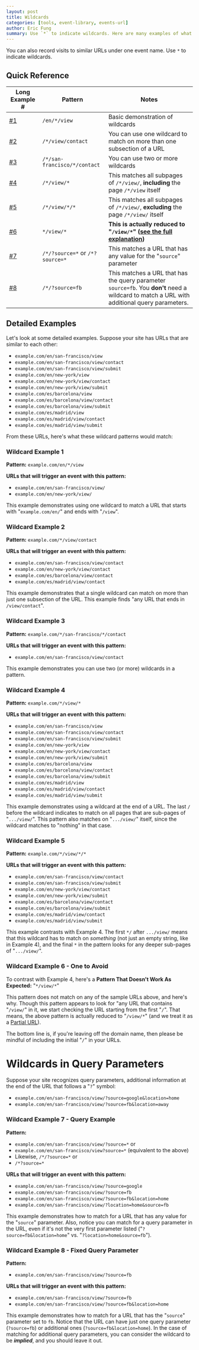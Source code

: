 ```yaml
---
layout: post
title: Wildcards
categories: [tools, event-library, events-url]
author: Eric Fung
summary: Use `*` to indicate wildcards. Here are many examples of what's possible.
---
```

You can also record visits to similar URLs under one event name. Use `*` to indicate wildcards.

## Quick Reference

Long Example #   | Pattern                  | Notes
---------------- | ------------------------ | -----
[#1][ex1] | `/en/*/view`                    | Basic demonstration of wildcards
[#2][ex2] | `/*/view/contact`               | You can use one wildcard to match on more than one subsection of a URL
[#3][ex3] | `/*/san-francisco/*/contact`    | You can use two or more wildcards
[#4][ex4] | `/*/view/*`                     | This matches all subpages of `/*/view/`, **including** the page `/*/view` itself
[#5][ex5] | `/*/view/*/*`                   | This matches all subpages of `/*/view/`, **excluding** the page `/*/view/` itself
[#6][ex6] | `*/view/*`                      | **This is actually reduced to "`/view/*`" ([see the full explanation][ex6])**
[#7][ex7] | `/*/?source=*` or `/*?source=*` | This matches a URL that has any value for the "`source`" parameter
[#8][ex8] | `/*/?source=fb`                 | This matches a URL that has the query parameter `source=fb`. You **don't** need a wildcard to match a URL with additional query parameters.


## Detailed Examples

Let's look at some detailed examples. Suppose your site has URLs that are similar to each other:

* `example.com/en/san-francisco/view`
* `example.com/en/san-francisco/view/contact`
* `example.com/en/san-francisco/view/submit`
* `example.com/en/new-york/view`
* `example.com/en/new-york/view/contact`
* `example.com/en/new-york/view/submit`
* `example.com/es/barcelona/view`
* `example.com/es/barcelona/view/contact`
* `example.com/es/barcelona/view/submit`
* `example.com/es/madrid/view`
* `example.com/es/madrid/view/contact`
* `example.com/es/madrid/view/submit`

From these URLs, here's what these wildcard patterns would match:

### Wildcard Example 1

**Pattern:** `example.com/en/*/view`

**URLs that will trigger an event with this pattern:**

* `example.com/en/san-francisco/view/`
* `example.com/en/new-york/view/`

This example demonstrates using one wildcard to match a URL that starts with "`example.com/en/`" and ends with "`/view`".

### Wildcard Example 2

**Pattern:** `example.com/*/view/contact`

**URLs that will trigger an event with this pattern:**

* `example.com/en/san-francisco/view/contact`
* `example.com/en/new-york/view/contact`
* `example.com/es/barcelona/view/contact`
* `example.com/es/madrid/view/contact`

This example demonstrates that a single wildcard can match on more than just one subsection of the URL. This example finds "any URL that ends in `/view/contact`".

### Wildcard Example 3

**Pattern:** `example.com/*/san-francisco/*/contact`

**URLs that will trigger an event with this pattern:**

* `example.com/en/san-francisco/view/contact`

This example demonstrates you can use two (or more) wildcards in a pattern. 

### Wildcard Example 4

**Pattern:** `example.com/*/view/*`

**URLs that will trigger an event with this pattern:**

* `example.com/en/san-francisco/view`
* `example.com/en/san-francisco/view/contact`
* `example.com/en/san-francisco/view/submit`
* `example.com/en/new-york/view`
* `example.com/en/new-york/view/contact`
* `example.com/en/new-york/view/submit`
* `example.com/es/barcelona/view`
* `example.com/es/barcelona/view/contact`
* `example.com/es/barcelona/view/submit`
* `example.com/es/madrid/view`
* `example.com/es/madrid/view/contact`
* `example.com/es/madrid/view/submit`

This example demonstrates using a wildcard at the end of a URL. The last `/` before the wildcard indicates to match on all pages that are sub-pages of "`.../view/`". This pattern also matches on "`.../view/`" itself, since the wildcard matches to "nothing" in that case.

### Wildcard Example 5

**Pattern:** `example.com/*/view/*/*`

**URLs that will trigger an event with this pattern:**

* `example.com/en/san-francisco/view/contact`
* `example.com/en/san-francisco/view/submit`
* `example.com/en/new-york/view/contact`
* `example.com/en/new-york/view/submit`
* `example.com/es/barcelona/view/contact`
* `example.com/es/barcelona/view/submit`
* `example.com/es/madrid/view/contact`
* `example.com/es/madrid/view/submit`

This example contrasts with Example 4. The first `*/` after `.../view/` means that this wildcard has to match on *something* (not just an empty string, like in Example 4), and the final `*` in the pattern looks for any deeper sub-pages of "`.../view/`".

### Wildcard Example 6 - One to Avoid

To contrast with Example 4, here's a **Pattern That Doesn't Work As Expected:** "`*/view/*`"

This pattern does not match on any of the sample URLs above, and here's why. Though this pattern appears to look for "any URL that contains "`/view/`" in it, we start checking the URL starting from the first "`/`". That means, the above pattern is actually reduced to "`/view/*`" (and we treat it as a [Partial URL][partial]).

The bottom line is, if you're leaving off the domain name, then please be mindful of including the initial "`/`" in your URLs.

# Wildcards in Query Parameters

Suppose your site recognizes query parameters, additional information at the end of the URL that follows a "`?`" symbol:

* `example.com/en/san-francisco/view/?source=google&location=home`
* `example.com/en/san-francisco/view/?source=fb&location=away`

### Wildcard Example 7 - Query Example

**Pattern:**

* `example.com/en/san-francisco/view/?source=*` or
* `example.com/en/san-francisco/view?source=*` (equivalent to the above)
*  Likewise, `/*/?source=*` or
*  `/*?source=*`

**URLs that will trigger an event with this pattern:**

* `example.com/en/san-francisco/view/?source=google`
* `example.com/en/san-francisco/view/?source=fb`
* `example.com/en/san-francisco/view/?source=fb&location=home`
* `example.com/en/san-francisco/view/?location=home&source=fb`

This example demonstrates how to match for a URL that has any value for the "`source`" parameter. Also, notice you can match for a query parameter in the URL, even if it's not the very first parameter listed ("`?source=fb&location=home`" vs. "`?location=home&source=fb`").

### Wildcard Example 8 - Fixed Query Parameter

**Pattern:**

* `example.com/en/san-francisco/view/?source=fb`

**URLs that will trigger an event with this pattern:**

* `example.com/en/san-francisco/view/?source=fb`
* `example.com/en/san-francisco/view/?source=fb&location=home`

This example demonstrates how to match for a URL that has the "`source`" parameter set to `fb`. Notice that the URL can have just one query parameter (`?source=fb`) or additional ones (`?source=fb&location=home`). In the case of matching for additional query parameters, you can consider the wildcard to be ***implied***, and you should leave it out.

[partial]: /tools/event-library/events-url#partial-urls

[ex1]: #wildcard-example-1
[ex2]: #wildcard-example-2
[ex3]: #wildcard-example-3
[ex4]: #wildcard-example-4
[ex5]: #wildcard-example-5
[ex6]: #wildcard-example-6-one-to-avoid
[ex7]: #wildcard-example-7-query-example
[ex8]: #wildcard-example-8-fixed-query-parameter